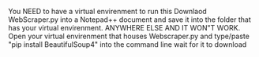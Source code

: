 You NEED to have a virtual envirenment to run this
Downlaod WebScraper.py into a Notepad++ document and save it into the folder that has your virtual envirenment. ANYWHERE ELSE AND IT WON"T WORK.
Open your virtual envirenment that houses Webscraper.py and type/paste "pip install BeautifulSoup4" into the command line
wait for it to download
